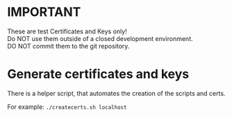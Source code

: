 # IMPORTANT
These are test Certificates and Keys only!<br/>
Do NOT use them outside of a closed development environment.<br/>
DO NOT commit them to the git repository.

# Generate certificates and keys
There is a helper script, that automates the creation of the scripts and certs.

For example:
`./createcerts.sh localhost `
